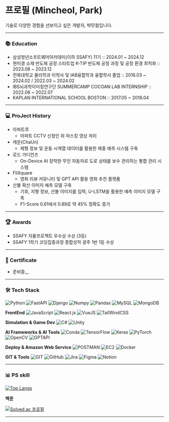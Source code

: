 # 프로필 (Mincheol, Park)
기술로 다양한 경험을 선보이고 싶은 개발자, 박민철입니다.


---

### 📚 Education

- 삼성청년소프트웨어아카데미(이하 SSAFY) 11기 :: 2024.01 ~ 2024.12
- 현미경 소재 반도체 공정 스타트업 K-TIP 반도체 공정 과정 및 공정 환경 최적화 :: 2023.08 ~ 2023.12 
- 전북대학교 물리학과 이학사 및 IAB융합학과 융합학사 졸업 :: 2016.03 ~ 2024.02 / 2022.03 ~ 2024.02
- IBS뇌과학이미징연구단 SUMMERCAMP COCOAN LAB INTERNSHIP :: 2022.06 ~ 2022.07
- KAPLAN INTERNATIONAL SCHOOL BOSTON :: 2017.05 ~ 2018.04

---

### 💻 ProJect History

- 아파트루
    - 아파트 CCTV 신청인 외 마스킹 영상 처리
- 캐운(ChaUn)
    - 체형 정보 및 운동 시계열 데이터를 활용한 체중 예측 시스템 구축
- 로드 가디언즈
    - On-Device AI 장착한 무인 자동차로 도로 상태를 보수 관리하는 통합 관리 시스템
- FliXquare
    - 영화 리뷰 커뮤니티 및 GPT API 활용 영화 추천 플랫폼
- 산불 확산 이미지 예측 모델 구축
    - 기후, 지형 정보, 산불 이미지를 입력, U-LSTM을 활용한 예측 이미지 모델 구축
    - F1-Score 0.61에서 0.89로 약 45% 정확도 증가

---

### 🏆 Awards

- SSAFY 자율프로젝트 우수상 수상 (3등)
- SSAFY 1학기 코딩집중과정 종합성적 광주 1반 1등 수상

---

### 📄 Certificate

- 준비중,,,

---

### 🛠 Tech Stack

![Python](https://camo.githubusercontent.com/1948fa4382c8e55b58859cd571d3a3f07e325fa92da2590a68a90fe30b140684/68747470733a2f2f696d672e736869656c64732e696f2f62616467652f2d507974686f6e2d3337373641423f6c6f676f3d707974686f6e266c6f676f436f6c6f723d7768697465267374796c653d666f722d7468652d6261646765)
![FastAPI](https://img.shields.io/badge/fastapi-109989?style=for-the-badge&logo=FASTAPI&logoColor=white)
![Django](https://img.shields.io/badge/Django-092E20?style=for-the-badge&logo=django&logoColor=green)
![Numpy](https://img.shields.io/badge/Numpy-777BB4?style=for-the-badge&logo=numpy&logoColor=white)
![Pandas](https://img.shields.io/badge/Pandas-2C2D72?style=for-the-badge&logo=pandas&logoColor=white)
![MySQL](https://camo.githubusercontent.com/c0977fc878608a00d21234f8dbeb241a56308a4cd0b6bebaee7ff326057fa3cd/68747470733a2f2f696d672e736869656c64732e696f2f62616467652f2d4d7953514c2d3434373941313f6c6f676f3d6d7973716c266c6f676f436f6c6f723d7768697465267374796c653d666f722d7468652d6261646765)
![MongoDB](https://img.shields.io/badge/MongoDB-4EA94B?style=for-the-badge&logo=mongodb&logoColor=white)

**FrontEnd**
![JavaScript](https://camo.githubusercontent.com/dd516cfceafbb9d455ee1361d6d232ec0b097ccc5a255017435a3d95a48e37fe/68747470733a2f2f696d672e736869656c64732e696f2f62616467652f2d4a6176615363726970742d4637444631453f6c6f676f3d6a617661736372697074266c6f676f436f6c6f723d626c61636b267374796c653d666f722d7468652d6261646765)
![React.js](https://camo.githubusercontent.com/d2cf1816361c42c41216ca8c797522540a16f407298b78f4304efb0c6eab5d27/68747470733a2f2f696d672e736869656c64732e696f2f62616467652f2d52656163742d3631444146423f6c6f676f3d7265616374266c6f676f436f6c6f723d626c61636b267374796c653d666f722d7468652d6261646765)
![VueJS](https://img.shields.io/badge/Vue%20js-35495E?style=for-the-badge&logo=vuedotjs&logoColor=4FC08D)
![TailWindCSS](https://img.shields.io/badge/Tailwind_CSS-38B2AC?style=for-the-badge&logo=tailwind-css&logoColor=white)

**Simulation & Game Dev**
![C#](https://img.shields.io/badge/C%23-239120?style=for-the-badge&logo=csharp&logoColor=white)
![Unity](https://img.shields.io/badge/Unity-FFFFFF?style=flat&logo=unity&logoColor=black)

**AI Frameworks & AI Tools**
![Conda](https://img.shields.io/badge/conda-342B029.svg?&style=for-the-badge&logo=anaconda&logoColor=white)
![TensorFlow](https://img.shields.io/badge/TensorFlow-FF6F00?style=for-the-badge&logo=tensorflow&logoColor=white)
![Keras](https://img.shields.io/badge/Keras-FF0000?style=for-the-badge&logo=keras&logoColor=white)
![PyTorch](https://img.shields.io/badge/PyTorch-EE4C2C?style=for-the-badge&logo=pytorch&logoColor=white)
![OpenCV](https://img.shields.io/badge/OpenCV-27338e?style=for-the-badge&logo=OpenCV&logoColor=white)
![GPTAPI](https://img.shields.io/badge/ChatGPT-74aa9c?style=for-the-badge&logo=openai&logoColor=white)

**Deploy & Amazon Web Service**
![POSTMAN](https://img.shields.io/badge/Postman-FF6C37?style=for-the-badge&logo=Postman&logoColor=white)
![EC2](https://camo.githubusercontent.com/511093b84f0c9df27495a58c480204165764127617cc6d9f819c87f6098ea988/68747470733a2f2f696d672e736869656c64732e696f2f62616467652f2d4543322d4646393930303f6c6f676f3d616d617a6f6e2d617773266c6f676f436f6c6f723d7768697465267374796c653d666f722d7468652d6261646765)
![Docker](https://camo.githubusercontent.com/43203d3525fb4c1c69d55340c0546bd13de483a760b82cf2f7c80c650ba4f075/68747470733a2f2f696d672e736869656c64732e696f2f62616467652f2d446f636b65722d3234393645443f6c6f676f3d646f636b6572266c6f676f436f6c6f723d7768697465267374796c653d666f722d7468652d6261646765)

**GIT & Tools**
![GIT](https://camo.githubusercontent.com/f72b0a218a63aee2ca6dfffa38ab3b2cc9615581ec8b706d399a1d83b2b22708/68747470733a2f2f696d672e736869656c64732e696f2f62616467652f2d4769742d4630353033323f6c6f676f3d676974266c6f676f436f6c6f723d7768697465267374796c653d666f722d7468652d6261646765)
![GitHub](https://camo.githubusercontent.com/5d52eeadece1cbd5230e35bd7027a0ece793bfceddb355471be38da0849f3247/68747470733a2f2f696d672e736869656c64732e696f2f62616467652f2d4769744875622d3138313731373f6c6f676f3d676974687562266c6f676f436f6c6f723d7768697465267374796c653d666f722d7468652d6261646765)
![Jira](https://camo.githubusercontent.com/0b249b8c86d182b02e26f261cb8ea408bf6dca2d4a5e7113136a5301c817cbce/68747470733a2f2f696d672e736869656c64732e696f2f62616467652f2d4a6972612d3030353243433f6c6f676f3d6a697261266c6f676f436f6c6f723d7768697465267374796c653d666f722d7468652d6261646765)
![Figma](https://camo.githubusercontent.com/42d7d1942ba2ec308a022cec8175d91dec05f4845ab0c8b2c51e270ae359042b/68747470733a2f2f696d672e736869656c64732e696f2f62616467652f2d4669676d612d4632344531453f6c6f676f3d6669676d61266c6f676f436f6c6f723d7768697465267374796c653d666f722d7468652d6261646765)
![Notion](https://camo.githubusercontent.com/517dbd5ec686b8c259b627b44addaa5e9f385485aa8ddac127bf3b7b2c016026/68747470733a2f2f696d672e736869656c64732e696f2f62616467652f2d4e6f74696f6e2d3030303030303f6c6f676f3d6e6f74696f6e266c6f676f436f6c6f723d7768697465267374796c653d666f722d7468652d6261646765)

---

### 📊 PS skill

[![Top Langs](https://github-readme-stats.vercel.app/api/top-langs/?username=daringpark)](https://github.com/anuraghazra/github-readme-stats)

**백준**

[![Solved.ac
프로필](http://mazassumnida.wtf/api/v2/generate_badge?boj=shoostar0611)](https://solved.ac/shoostar0611)

---

<!--
**Daringpark/Daringpark** is a ✨ _special_ ✨ repository because its `README.md` (this file) appears on your GitHub profile.

Here are some ideas to get you started:

- 🔭 I’m currently working on ...
- 🌱 I’m currently learning ...
- 👯 I’m looking to collaborate on ...
- 🤔 I’m looking for help with ...
- 💬 Ask me about ...
- 📫 How to reach me: ...
- 😄 Pronouns: ...
- ⚡ Fun fact: ...
-->

